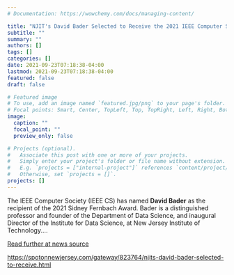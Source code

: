 ```yaml
---
# Documentation: https://wowchemy.com/docs/managing-content/

title: "NJIT's David Bader Selected to Receive the 2021 IEEE Computer Society Sidney Fernbach Award"
subtitle: ""
summary: ""
authors: []
tags: []
categories: []
date: 2021-09-23T07:18:38-04:00
lastmod: 2021-09-23T07:18:38-04:00
featured: false
draft: false

# Featured image
# To use, add an image named `featured.jpg/png` to your page's folder.
# Focal points: Smart, Center, TopLeft, Top, TopRight, Left, Right, BottomLeft, Bottom, BottomRight.
image:
  caption: ""
  focal_point: ""
  preview_only: false

# Projects (optional).
#   Associate this post with one or more of your projects.
#   Simply enter your project's folder or file name without extension.
#   E.g. `projects = ["internal-project"]` references `content/project/deep-learning/index.md`.
#   Otherwise, set `projects = []`.
projects: []
---
```


The IEEE Computer Society (IEEE CS) has named **David Bader** as the recipient of the 2021 Sidney Fernbach Award. Bader is a distinguished professor and founder of the Department of Data Science, and inaugural Director of the Institute for Data Science, at New Jersey Institute of Technology....

[Read further at news source](https://news.njit.edu/njits-david-bader-selected-receive-2021-ieee-computer-society-sidney-fernbach-award)

https://spotonnewjersey.com/gateway/823764/njits-david-bader-selected-to-receive.html
